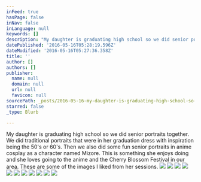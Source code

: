 ```yaml
---
inFeed: true
hasPage: false
inNav: false
inLanguage: null
keywords: []
description: "My daughter is graduating high school so we did senior portraits together. We did traditional portraits that were in her graduation dress with inspiration being the 50's or 60's. Then we also did some fun senior portraits in anime cosplay as a character named Mizore. This is something she enjoys doing and she loves going to the anime and the Cherry Blossom Festival in our area. These are some of the images I liked from her sessions."
datePublished: '2016-05-16T05:28:19.596Z'
dateModified: '2016-05-16T05:27:36.358Z'
title: ''
author: []
authors: []
publisher:
  name: null
  domain: null
  url: null
  favicon: null
sourcePath: _posts/2016-05-16-my-daughter-is-graduating-high-school-so-we-did-senior-portr.md
starred: false
_type: Blurb

---
```

My daughter is graduating high school so we did senior portraits together. We did traditional portraits that were in her graduation dress with inspiration being the 50's or 60's. Then we also did some fun senior portraits in anime cosplay as a character named Mizore. This is something she enjoys doing and she loves going to the anime and the Cherry Blossom Festival in our area. These are some of the images I liked from her sessions.
![](https://the-grid-user-content.s3-us-west-2.amazonaws.com/264f4a84-a12e-4481-851c-95688bd59007.jpg)
![](https://the-grid-user-content.s3-us-west-2.amazonaws.com/26fbf8a4-0b4a-4ada-99aa-cb3d4ec397c7.jpg)
![](https://the-grid-user-content.s3-us-west-2.amazonaws.com/d6d3f011-1ffa-4255-85dc-078bd3becdec.jpg)
![](https://the-grid-user-content.s3-us-west-2.amazonaws.com/7cfe9d31-2ded-4036-a372-ac8d319236a3.jpg)
![](https://the-grid-user-content.s3-us-west-2.amazonaws.com/7fed916e-afcf-40bf-a393-cedad1da460b.jpg)
![](https://the-grid-user-content.s3-us-west-2.amazonaws.com/d7639f9c-01ce-4f34-90d0-544aaeff102e.jpg)
![](https://the-grid-user-content.s3-us-west-2.amazonaws.com/2563bd86-2af1-46a7-9d30-342f1d2f6330.jpg)
![](https://the-grid-user-content.s3-us-west-2.amazonaws.com/078ae25c-2634-46c0-9c3a-4c445c6c8ba0.jpg)
![](https://the-grid-user-content.s3-us-west-2.amazonaws.com/e13de569-6fdb-48dc-8f22-ed8fdb525d95.jpg)
![](https://the-grid-user-content.s3-us-west-2.amazonaws.com/b5282c9f-4c74-43be-bd61-23c196c15103.jpg)
![](https://the-grid-user-content.s3-us-west-2.amazonaws.com/3fc51aa6-f51d-44cb-a65a-feb38e169885.jpg)